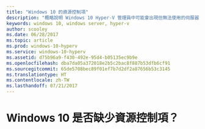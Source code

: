 ```yaml
---
title: "Windows 10 的資源控制項"
description: "概略說明 Windows 10 Hyper-V 管理員中可能會出現但無法使用的伺服器專用功能。"
keywords: windows 10, windows server, hyper-v
author: scooley
ms.date: 06/28/2017
ms.topic: article
ms.prod: windows-10-hyperv
ms.service: windows-10-hyperv
ms.assetid: d75b96a9-f430-492e-95d4-b05135ec9b9e
ms.openlocfilehash: dba7da05a372018e2b5c2bac8f887b53dfb6cf91
ms.sourcegitcommit: 65de5708bec89f01ef7b7d2df2a87656b53c3145
ms.translationtype: HT
ms.contentlocale: zh-TW
ms.lasthandoff: 07/21/2017
---
```

# Windows 10 是否缺少資源控制項？
